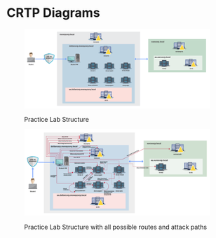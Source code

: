 # CRTP Diagrams

<figure><img src="../../../../../.gitbook/assets/Basic Lab Diagram.png" alt=""><figcaption><p>Practice Lab Structure</p></figcaption></figure>

<figure><img src="../../../../../.gitbook/assets/Basic Lab Diagram_Attack Paths (1).png" alt=""><figcaption><p>Practice Lab Structure with all possible routes and attack paths</p></figcaption></figure>
